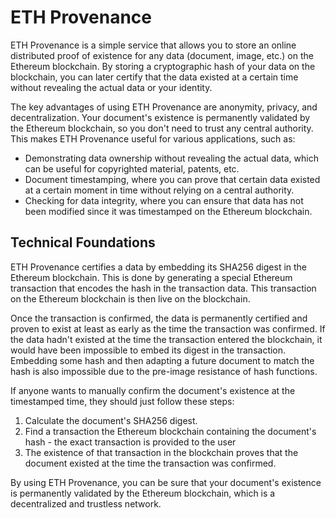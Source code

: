 # ETH Provenance
ETH Provenance is a simple service that allows you to store an online distributed proof of existence for any data (document, image, etc.) on the Ethereum blockchain. By storing a cryptographic hash of your data on the blockchain, you can later certify that the data existed at a certain time without revealing the actual data or your identity.

The key advantages of using ETH Provenance are anonymity, privacy, and decentralization. Your document's existence is permanently validated by the Ethereum blockchain, so you don't need to trust any central authority. This makes ETH Provenance useful for various applications, such as:

  * Demonstrating data ownership without revealing the actual data, which can be useful for copyrighted material, patents, etc.
  * Document timestamping, where you can prove that certain data existed at a certain moment in time without relying on a central authority.
  * Checking for data integrity, where you can ensure that data has not been modified since it was timestamped on the Ethereum blockchain.

## Technical Foundations
ETH Provenance certifies a data by embedding its SHA256 digest in the Ethereum blockchain. This is done by generating a special Ethereum transaction that encodes the hash in the transaction data. This transaction on the Ethereum blockchain is then live on the blockchain.

Once the transaction is confirmed, the data is permanently certified and proven to exist at least as early as the time the transaction was confirmed. If the data hadn't existed at the time the transaction entered the blockchain, it would have been impossible to embed its digest in the transaction. Embedding some hash and then adapting a future document to match the hash is also impossible due to the pre-image resistance of hash functions.

If anyone wants to manually confirm the document's existence at the timestamped time, they should just follow these steps:

  1. Calculate the document's SHA256 digest.
  2. Find a transaction the Ethereum blockchain containing the document's hash - the exact transaction is provided to the user
  3. The existence of that transaction in the blockchain proves that the document existed at the time the transaction was confirmed.

By using ETH Provenance, you can be sure that your document's existence is permanently validated by the Ethereum blockchain, which is a decentralized and trustless network.
